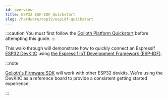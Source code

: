 ```yaml
---
id: overview
title: ESP32 ESP-IDF Quickstart
slug: /hardware/esp32/espidf-quickstart
---
```


:::caution
You must first follow the [Golioth Platform Quickstart](/getting-started/) before attempting this guide.
:::

This walk-through will demonstrate how to quickly connect an Espressif [ESP32 DevKitC](https://docs.espressif.com/projects/esp-idf/en/latest/esp32/hw-reference/esp32/get-started-devkitc.html) using [the Espressif IoT Development Framework (ESP-IDF)](https://docs.espressif.com/projects/esp-idf/en/latest/esp32/).

:::note

[Golioth's Firmware SDK](https://github.com/golioth/golioth-firmware-sdk) will work with other ESP32 devkits. We're using the DevKitC as a reference board to provide a consistent getting started experience.

:::
